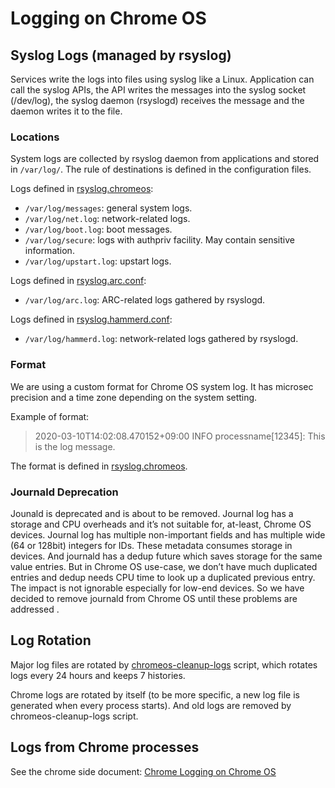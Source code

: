 # Logging on Chrome OS

## Syslog Logs (managed by rsyslog)

Services write the logs into files using syslog like a Linux. Application can call the syslog APIs, the API writes the messages into the syslog socket (/dev/log), the syslog daemon (rsyslogd) receives the message and the daemon writes it to the file.

### Locations

System logs are collected by rsyslog daemon from applications and stored in `/var/log/`. The rule of destinations is defined in the configuration files.

Logs defined in [rsyslog.chromeos](https://chromium.googlesource.com/chromiumos/platform2/+/HEAD/init/rsyslog.chromeos):

* `/var/log/messages`: general system logs.
* `/var/log/net.log`: network-related logs.
* `/var/log/boot.log`: boot messages.
* `/var/log/secure`: logs with authpriv facility. May contain sensitive information.
* `/var/log/upstart.log`: upstart logs.

Logs defined in [rsyslog.arc.conf](https://chromium.googlesource.com/chromiumos/platform2/+/HEAD/arc/scripts/rsyslog.arc.conf):

* `/var/log/arc.log`: ARC-related logs gathered by rsyslogd.

Logs defined in [rsyslog.hammerd.conf](https://chromium.googlesource.com/chromiumos/platform2/+/HEAD/hammerd/rsyslog/rsyslog.hammerd.conf):

* `/var/log/hammerd.log`: network-related logs gathered by rsyslogd.

### Format

We are using a custom format for Chrome OS system log. It has microsec precision and a time zone depending on the system setting.

Example of format:

> 2020-03-10T14:02:08.470152+09:00 INFO processname[12345]: This is the log message.

The format is defined in [rsyslog.chromeos](https://chromium.googlesource.com/chromiumos/platform2/+/HEAD/init/rsyslog.chromeos).

### Journald Deprecation

Jounald is deprecated and is about to be removed. Journal log has a storage and CPU overheads and it’s not suitable for, at-least, Chrome OS devices. Journal log has multiple non-important fields and has multiple wide (64 or 128bit) integers for IDs. These metadata consumes storage in devices. And journald has a dedup future which saves storage for the same value entries. But in Chrome OS use-case, we don’t have much duplicated entries and dedup needs CPU time to look up a duplicated previous entry. The impact is not ignorable especially for low-end devices. So we have decided to remove journald from Chrome OS until these problems are addressed .


## Log Rotation

Major log files are rotated by [chromeos-cleanup-logs](https://chromium.googlesource.com/chromiumos/platform2/+/HEAD/init/chromeos-cleanup-logs) script, which rotates logs every 24 hours and keeps 7 histories.

Chrome logs are rotated by itself (to be more specific, a new log file is generated when every process starts). And old logs are removed by chromeos-cleanup-logs script.


## Logs from Chrome processes

See the chrome side document: [Chrome Logging on Chrome OS](https://chromium.googlesource.com/chromium/src/+/HEAD/docs/chrome_os_logging.md)
